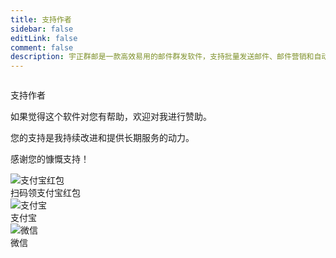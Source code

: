 ```yaml
---
title: 支持作者
sidebar: false
editLink: false
comment: false
description: 宇正群邮是一款高效易用的邮件群发软件，支持批量发送邮件、邮件营销和自动化管理。欢迎通过捐赠支持作者持续优化宇正群邮，打造最好用的邮件群发软件，让更多用户受益于专业的邮件群发工具，助力企业和个人高效开展邮件营销。
---
```


<div class="column justify-center items-center">
  <p class="text-primary">支持作者</p>
  <p class="q-mx-md">如果觉得这个软件对您有帮助，欢迎对我进行赞助。</p>
  <p class="q-mx-md">您的支持是我持续改进和提供长期服务的动力。</p>
  <p class="q-mx-md">感谢您的慷慨支持！</p>
  <div class="row justify-center items-center q-gutter-lg">
    <div class="column items-center">
      <img class="hover-card" style="max-width:188px;" src="https://s2.loli.net/2024/06/03/snNj5Q9wfuV8cRH.png" alt="支付宝红包">
      <div class="q-mt-sm">扫码领支付宝红包</div>
    </div>
    <div class="column items-center">
      <img class="max-width-200 hover-card" src="https://s2.loli.net/2024/06/03/yJ1HEAvRScIoMwh.png" alt="支付宝">
      <div class="q-mt-sm">支付宝</div>
    </div>
    <div class="column items-center">
      <img class="max-width-200 hover-card" src="https://s2.loli.net/2024/06/03/3CQtphrsW1DF6bd.png" alt="微信">
      <div class="q-mt-sm">微信</div>
    </div>
  </div>
  <div class="q-mb-xl"></div>
</div>



